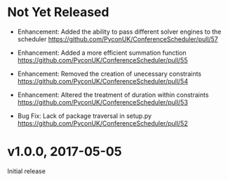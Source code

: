 # Not Yet Released

- Enhancement: Added the ability to pass different solver engines to the scheduler
  https://github.com/PyconUK/ConferenceScheduler/pull/57

- Enhancement: Added a more efficient summation function
  https://github.com/PyconUK/ConferenceScheduler/pull/55

- Enhancement: Removed the creation of unecessary constraints
  https://github.com/PyconUK/ConferenceScheduler/pull/54

- Enhancement: Altered the treatment of duration within constraints
  https://github.com/PyconUK/ConferenceScheduler/pull/53

- Bug Fix: Lack of package traversal in setup.py
  https://github.com/PyconUK/ConferenceScheduler/pull/52


# v1.0.0, 2017-05-05

Initial release
